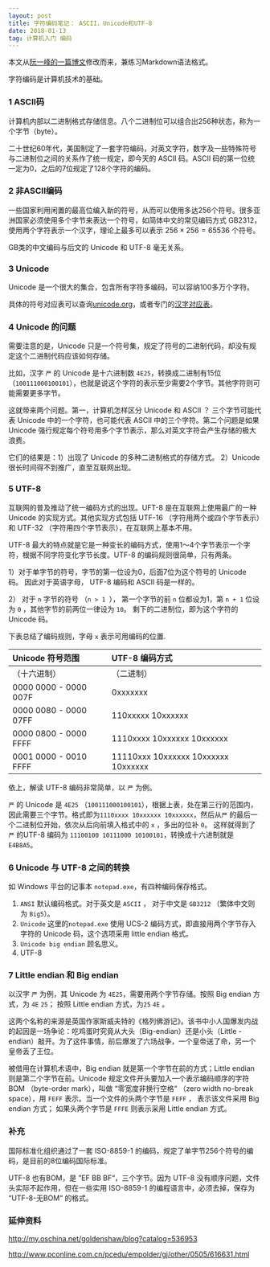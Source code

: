 ```yaml
---
layout: post
title: 字符编码笔记： ASCII，Unicode和UTF-8
date: 2018-01-13
tag: 计算机入门 编码
---
```


本文从[阮一峰的一篇博文](http://www.ruanyifeng.com/blog/2007/10/ascii_unicode_and_utf-8.html)修改而来，兼练习Markdown语法格式。

字符编码是计算机技术的基础。

### 1 ASCII码

计算机内部以二进制格式存储信息。八个二进制位可以组合出256种状态，称为一个字节（byte）。

二十世纪60年代，美国制定了一套字符编码，对英文字符，数字及一些特殊符号与二进制位之间的关系作了统一规定，即今天的 ASCII 码。ASCII 码的第一位统一定为0，之后的7位规定了128个字符的编码。



### 2 非ASCII编码

一些国家利用闲置的最高位编入新的符号，从而可以使用多达256个符号。很多亚洲国家必须使用多个字节来表达一个符号，如简体中文的常见编码方式 GB2312，使用两个字符表示一个汉字，理论上最多可以表示 $256\times256 = 65536$ 个符号。



GB类的中文编码与后文的 Unicode 和 UTF-8 毫无关系。



### 3 Unicode

Unicode 是一个很大的集合，包含所有字符多编码，可以容纳100多万个字符。

具体的符号对应表可以查询[unicode.org](http://www.unicode.org)，或者专门的[汉字对应表](http://http://www.chi2ko.com/tool/CJK.htm)。



### 4 Unicode 的问题

需要注意的是，Unicode 只是一个符号集，规定了符号的二进制代码，却没有规定这个二进制代码应该如何存储。

比如，汉字 `严` 的 Unicode 是十六进制数 `4E25`，转换成二进制有15位 （`100111000100101`），也就是说这个字符的表示至少需要2个字节。其他字符则可能需要更多字节。

这就带来两个问题。第一，计算机怎样区分 Unicode 和 ASCII ？ 三个字节可能代表 Unicode 中的一个字符，也可能代表 ASCII 中的三个字符。第二个问题是如果 Unicode 强行规定每个符号用多个字节表示，那么对英文字符会产生存储的极大浪费。

它们的结果是：1）出现了 Unicode 的多种二进制格式的存储方式。 2）Unicode 很长时间得不到推广，直至互联网出现。



### 5 UTF-8

互联网的普及推动了统一编码方式的出现。UFT-8 是在互联网上使用最广的一种 Unicode 的实现方式。其他实现方式包括 UTF-16 （字符用两个或四个字节表示）和 UTF-32 （字符用四个字节表示），在互联网上基本不用。



UTF-8 最大的特点就是它是一种变长的编码方式，使用1～4个字节表示一个字符，根据不同字符变化字节长度。UTF-8 的编码规则很简单，只有两条。

1）对于单字节的符号，字节的第一位设为0，后面7位为这个符号的 Unicode 码。 因此对于英语字母， UTF-8 编码和 ASCII 码是一样的。

2） 对于 `n` 字节的符号 （`n > 1 `）， 第一个字节的前 `n` 位都设为1，第 `n + 1` 位设为 `0` ，其他字节的前两位一律设为 `10`。 剩下的二进制位，即为这个字符的 Unicode 码。



下表总结了编码规则，字母 `x` 表示可用编码的位置.

| Unicode 符号范围          | UTF-8 编码方式                          |
| :-------------------- | :---------------------------------- |
| （十六进制）                | （二进制）                               |
| 0000 0000 - 0000 007F | 0xxxxxxx                            |
| 0000 0080 - 0000 07FF | 110xxxxx 10xxxxxx                   |
| 0000 0800 - 0000 FFFF | 1110xxxx 10xxxxxx 10xxxxxx          |
| 0001 0000 - 0010 FFFF | 11110xxx 10xxxxxx 10xxxxxx 10xxxxxx |



依上，解读 UTF-8 编码非常简单，以 `严` 为例。

`严` 的 Unicode 是 `4E25` （`100111000100101`），根据上表，处在第三行的范围内，因此需要三个字节。格式即为`1110xxxx 10xxxxxx 10xxxxxx`，然后从`严` 的最后一个二进制位开始，依次从后向前填入格式中的 `x` ，多出的位补 `0`。 这样就得到了 `严` 的UTF-8 编码为 `11100100 10111000 10100101`，转换成十六进制就是 `E4B8A5`。



### 6 Unicode 与 UTF-8 之间的转换

如 Windows 平台的记事本 `notepad.exe`，有四种编码保存格式。

1.  `ANSI` 默认编码格式。对于英文是 `ASCII` ， 对于中文是 `GB3212` （繁体中文则为 `Big5`）。
2. `Unicode` 这里的`notepad.exe` 使用 UCS-2 编码方式，即直接用两个字节存入字符的 Unicode 码，这个选项采用 little endian 格式。
3. `Unicode big endian` 顾名思义。
4. UTF-8



### 7 Little endian 和 Big endian

以汉字 `严` 为例，其 Unicode 为 `4E25`，需要用两个字节存储。按照 Big endian 方式，为 `4E` `25`； 按照 Little endian 方式，为`25` `4E` 。

这两个名称的来源是英国作家斯威夫特的《格列佛游记》。该书中小人国爆发内战的起因是一场争论：吃鸡蛋时究竟从大头（Big-endian）还是小头（Little -endian）敲开。为了这件事情，前后爆发了六场战争，一个皇帝送了命，另一个皇帝丢了王位。

被借用在计算机术语中，Big endian 就是第一个字节在前的方式；Little endian 则是第二个字节在前。Unicode 规定文件开头要加入一个表示编码顺序的字符 BOM （byte-order mark），叫做 “零宽度非换行空格“ （zero width no-break space），用 `FEFF` 表示。当一个文件的头两个字节是 `FEFF` ， 表示该文件采用 Big endian 方式； 如果头两个字节是 `FFFE` 则表示采用 Little endian 方式。



### 补充

国际标准化组织通过了一套 ISO-8859-1 的编码，规定了单字节256个符号的编码，是目前的8位编码国际标准。

UTF-8 也有BOM，是 ”EF BB BF“，三个字节。因为 UTF-8 没有顺序问题，文件头实际不起作用，但在一些实用 ISO-8859-1 的编程语言中，必须去掉，保存为 “UTF-8-无BOM“ 的格式。



### 延伸资料

<http://my.oschina.net/goldenshaw/blog?catalog=536953>

<http://www.pconline.com.cn/pcedu/empolder/gj/other/0505/616631.html>



